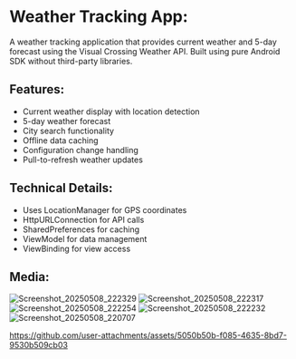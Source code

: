 # Weather Tracking App:
A weather tracking application that provides current weather and 5-day forecast
using the Visual Crossing Weather API. Built using pure Android SDK without
third-party libraries.

## Features:
- Current weather display with location detection
- 5-day weather forecast
- City search functionality
- Offline data caching
- Configuration change handling
- Pull-to-refresh weather updates

## Technical Details:
- Uses LocationManager for GPS coordinates
- HttpURLConnection for API calls
- SharedPreferences for caching
- ViewModel for data management
- ViewBinding for view access

## Media:

![Screenshot_20250508_222329](https://github.com/user-attachments/assets/18ccc14a-e4a9-4800-a641-8cb9229acf43)
![Screenshot_20250508_222317](https://github.com/user-attachments/assets/cf14e16c-9c18-4334-9484-5217fccdf00f)
![Screenshot_20250508_222254](https://github.com/user-attachments/assets/3da7344b-2b4e-41c3-a852-5abde16f1407)
![Screenshot_20250508_222232](https://github.com/user-attachments/assets/6956a4f3-41e9-40c6-9bd5-9342f1e35cb6)
![Screenshot_20250508_220707](https://github.com/user-attachments/assets/8856d25f-8d21-4452-aad8-b4258ca84a05)

https://github.com/user-attachments/assets/5050b50b-f085-4635-8bd7-9530b509cb03
